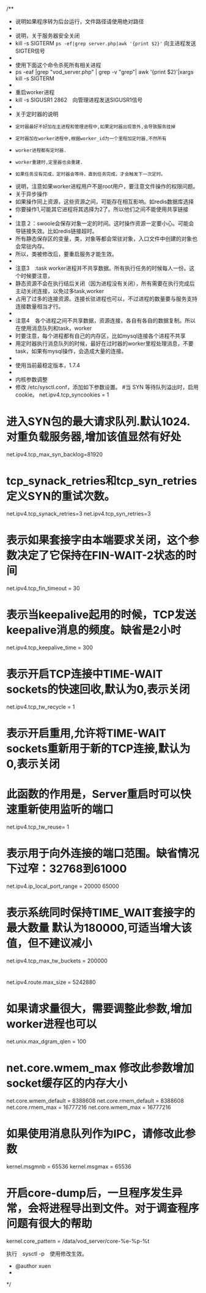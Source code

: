 /**
 * 说明如果程序转为后台运行，文件路径请使用绝对路径
 *
 * 说明，关于服务器安全关闭
 * kill -s  SIGTERM  `ps -ef|grep server.php|awk '{print $2}'` 向主进程发送SIGTER信号
 *
 * 使用下面这个命令杀死所有相关进程
 * ps -eaf |grep "vod_server.php" | grep -v "grep"| awk '{print $2}'|xargs kill -s  SIGTERM
 *
 * 重启worker进程
 * kill -s  SIGUSR1 2862　向管理进程发送SIGUSR1信号
 *
 * 关于定时器的说明
 *     定时器最好不好加在主进程和管理进程中,如果定时器出现意外,会导致服务挂掉
 *     定时器加在worker进程中,根据worker_id为一个里程加定时器,不然所有
 *     worker进程都有定时器.
 *     worker重建时,定里器也会重建.
 *     如果任务没有完成，定时器会等待，直到任务完成，才会触发下一次定时。
 *  说明，注意如果worker进程用户不是root用户，要注意文件操作的权限问题。
 *  关于异步操作
 *  如果操作同上资源，这些资源之间，可能存在相互影响。如redis数据库选择
 *  你要操作1,可能其它进程将其选择为2了。所以他们之间不能使用共享链接
 *
 *  注意２：swoole会保存对象一定的时间。这时操作资源一定要小心。可能会导链接失效。比如redis链接超时。
 *  所有静态保存区的变量，类，对象等都会常驻对象，入口文件中创建的对象也会常驻内存。
 *  所以，类被修改后，要重启服务才能生效。
 *
 *  注意3　:task worker进程并不共享数据。所有执行任务的时候每人一份。这个时候要注意，
 *  静态资源不会在执行结后关闭（因为进程没有关闭），所有需要在执行完成后主动关闭连接，以免过多task,worker
 *  占用了过多的连接资源。连接长驻进程也可以，不过进程的数量要与服务支持连接数量相当才行。
 *
 *  注意4　各个进程之间不共享数据，资源连接，各自有各自的数据复制。所以在使用消息队列和task，worker
 *  时要注意，每个进程都有自己的内存区，比如mysql连接各个进程不共享
 *  用定时器执行消息队列的时候，最好在过时器的worker里程处理消息，不要task，如果有mysql操作，会造成大量的连接。
 *
 * 使用当前最稳定版本，1.7.4
 *
 * 内核参数调整
 * 修改 /etc/sysctl.conf，添加如下参数设置。
#当 SYN 等待队列溢出时，启用 cookie。
net.ipv4.tcp_syncookies = 1

# 进入SYN包的最大请求队列.默认1024.对重负载服务器,增加该值显然有好处
net.ipv4.tcp_max_syn_backlog=81920

# tcp_synack_retries和tcp_syn_retries定义SYN的重试次数。
net.ipv4.tcp_synack_retries=3
net.ipv4.tcp_syn_retries=3

# 表示如果套接字由本端要求关闭，这个参数决定了它保持在FIN-WAIT-2状态的时间
net.ipv4.tcp_fin_timeout = 30

# 表示当keepalive起用的时候，TCP发送keepalive消息的频度。缺省是2小时
net.ipv4.tcp_keepalive_time = 300

# 表示开启TCP连接中TIME-WAIT sockets的快速回收,默认为0,表示关闭
net.ipv4.tcp_tw_recycle = 1

# 表示开启重用,允许将TIME-WAIT sockets重新用于新的TCP连接,默认为0,表示关闭
# 此函数的作用是，Server重启时可以快速重新使用监听的端口
net.ipv4.tcp_tw_reuse= 1

# 表示用于向外连接的端口范围。缺省情况下过窄：32768到61000
net.ipv4.ip_local_port_range = 20000 65000

# 表示系统同时保持TIME_WAIT套接字的最大数量 默认为180000,可适当增大该值，但不建议减小
net.ipv4.tcp_max_tw_buckets = 200000

#
net.ipv4.route.max_size = 5242880

# 如果请求量很大，需要调整此参数,增加worker进程也可以
net.unix.max_dgram_qlen = 100

# net.core.wmem_max 修改此参数增加socket缓存区的内存大小
net.core.wmem_default = 8388608
net.core.rmem_default = 8388608
net.core.rmem_max = 16777216
net.core.wmem_max = 16777216

# 如果使用消息队列作为IPC，请修改此参数
kernel.msgmnb = 65536
kernel.msgmax = 65536

# 开启core-dump后，一旦程序发生异常，会将进程导出到文件。对于调查程序问题有很大的帮助
kernel.core_pattern = /data/vod_server/core-%e-%p-%t

执行　sysctl -p　使用修改生效。

 * @author xuen
 *
 */